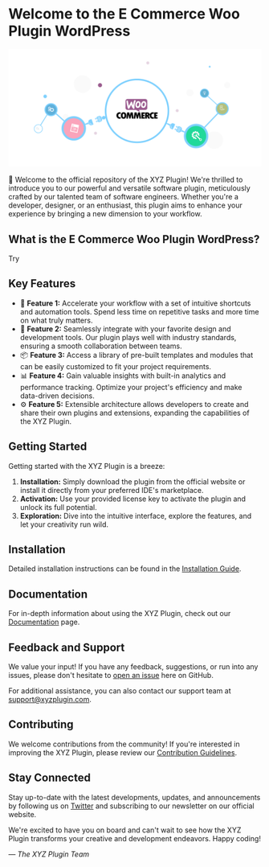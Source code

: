 # Welcome to the E Commerce Woo Plugin WordPress

![Plugin Logo](plugin_logo.png)

👋 Welcome to the official repository of the XYZ Plugin! We're thrilled to introduce you to our powerful and versatile software plugin, meticulously crafted by our talented team of software engineers. Whether you're a developer, designer, or an enthusiast, this plugin aims to enhance your experience by bringing a new dimension to your workflow.

## What is the E Commerce Woo Plugin WordPress?

Try

## Key Features

- 🚀 **Feature 1:** Accelerate your workflow with a set of intuitive shortcuts and automation tools. Spend less time on repetitive tasks and more time on what truly matters.
- 🎨 **Feature 2:** Seamlessly integrate with your favorite design and development tools. Our plugin plays well with industry standards, ensuring a smooth collaboration between teams.
- 📦 **Feature 3:** Access a library of pre-built templates and modules that can be easily customized to fit your project requirements.
- 📊 **Feature 4:** Gain valuable insights with built-in analytics and performance tracking. Optimize your project's efficiency and make data-driven decisions.
- ⚙️ **Feature 5:** Extensible architecture allows developers to create and share their own plugins and extensions, expanding the capabilities of the XYZ Plugin.

## Getting Started

Getting started with the XYZ Plugin is a breeze:

1. **Installation:** Simply download the plugin from the official website or install it directly from your preferred IDE's marketplace.
2. **Activation:** Use your provided license key to activate the plugin and unlock its full potential.
3. **Exploration:** Dive into the intuitive interface, explore the features, and let your creativity run wild.

## Installation

Detailed installation instructions can be found in the [Installation Guide](installation_guide.md).

## Documentation

For in-depth information about using the XYZ Plugin, check out our [Documentation](documentation.md) page.

## Feedback and Support

We value your input! If you have any feedback, suggestions, or run into any issues, please don't hesitate to [open an issue](../../issues) here on GitHub.

For additional assistance, you can also contact our support team at support@xyzplugin.com.

## Contributing

We welcome contributions from the community! If you're interested in improving the XYZ Plugin, please review our [Contribution Guidelines](contributing.md).

## Stay Connected

Stay up-to-date with the latest developments, updates, and announcements by following us on [Twitter](https://twitter.com/xyzplugin) and subscribing to our newsletter on our official website.

We're excited to have you on board and can't wait to see how the XYZ Plugin transforms your creative and development endeavors. Happy coding!

*— The XYZ Plugin Team*


